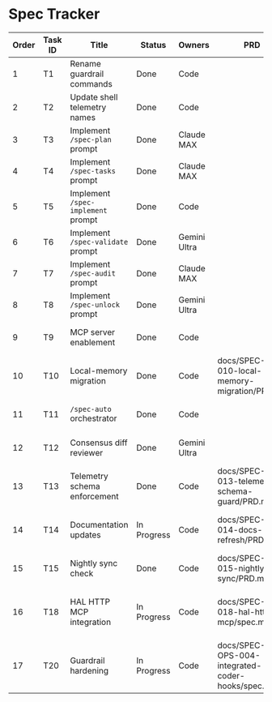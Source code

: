 # Spec Tracker

| Order | Task ID | Title | Status | Owners | PRD | Branch | PR | Last Validation | Evidence | Notes |
| --- | --- | --- | --- | --- | --- | --- | --- | --- | --- | --- |
| 1 | T1 | Rename guardrail commands | Done | Code |  |  |  |  |  | Completed during initial rollout |
| 2 | T2 | Update shell telemetry names | Done | Code |  |  |  | 2025-09-26 | docs/SPEC-OPS-004-integrated-coder-hooks/evidence/commands/20250926-024834Z-code-mcp-list.json | Renamed guardrail command to `/spec-ops-audit`, updated telemetry prefix + tests |
| 3 | T3 | Implement `/spec-plan` prompt | Done | Claude MAX |  |  |  |  |  |  |
| 4 | T4 | Implement `/spec-tasks` prompt | Done | Claude MAX |  |  |  |  |  |  |
| 5 | T5 | Implement `/spec-implement` prompt | Done | Code |  |  |  |  |  |  |
| 6 | T6 | Implement `/spec-validate` prompt | Done | Gemini Ultra |  |  |  |  |  |  |
| 7 | T7 | Implement `/spec-audit` prompt | Done | Claude MAX |  |  |  |  |  |  |
| 8 | T8 | Implement `/spec-unlock` prompt | Done | Gemini Ultra |  |  |  |  |  |  |
| 9 | T9 | MCP server enablement | Done | Code |  |  |  | 2025-09-26 | docs/SPEC-OPS-004-integrated-coder-hooks/evidence/commands/20250926-231931Z-code-mcp-list.json | Added default MCP configs (repo_search/doc_index/shell_lite/git_status/uniprof/hal) and CLI documentation. |
| 10 | T10 | Local-memory migration | Done | Code | docs/SPEC-KIT-010-local-memory-migration/PRD.md | feat/spec-auto-telemetry |  | 2025-09-28 | docs/SPEC-OPS-004-integrated-coder-hooks/evidence/commands/SPEC-KIT-010/migration_apply_20250928T1800Z.json | Dry-run/apply evidence captured; runbook committed; `cargo test -p codex-tui spec_auto` |
| 11 | T11 | `/spec-auto` orchestrator | Done | Code |  | feat/spec-auto-telemetry |  | 2025-09-26 | docs/SPEC-OPS-004-integrated-coder-hooks/evidence/commands/20250926-025004Z-codex-mcp-client-git-status.json | Wired MCP evidence lookup; `cargo test -p codex-tui spec_auto` |
| 12 | T12 | Consensus diff reviewer | Done | Gemini Ultra |  |  |  | 2025-09-27 | docs/SPEC-OPS-004-integrated-coder-hooks/evidence/consensus | `/spec-auto` halts on degraded verdicts; prompts emit model metadata; integration tests cover happy/degraded consensus. |
| 13 | T13 | Telemetry schema enforcement | Done | Code | docs/SPEC-KIT-013-telemetry-schema-guard/PRD.md | feat/spec-auto-telemetry |  | 2025-09-27 | docs/SPEC-OPS-004-integrated-coder-hooks/evidence/commands/SPEC-KIT-013/spec-plan_2025-09-27T18:35:18Z-748128599.json | Schema validators + unit tests landed; `cargo test -p codex-tui spec_auto` |
| 14 | T14 | Documentation updates | In Progress | Code | docs/SPEC-KIT-014-docs-refresh/PRD.md | feat/spec-auto-telemetry |  |  | docs/SPEC-KIT-014-docs-refresh/spec.md | 2025-09-29: Slash-commands/AGENTS/getting-started/RESTART updated with telemetry + HAL guidance; `scripts/doc-structure-validate.sh --mode=templates` added and dry-run passes |
| 15 | T15 | Nightly sync check | Done | Code | docs/SPEC-KIT-015-nightly-sync/PRD.md | feat/spec-auto-telemetry |  | 2025-09-27 | docs/SPEC-OPS-004-integrated-coder-hooks/evidence/commands/SPEC-KIT-015/nightly_sync_detect_20250927T215031Z.log | Drift detector script implemented; sample run captures missing-memory report |
| 16 | T18 | HAL HTTP MCP integration | In Progress | Code | docs/SPEC-KIT-018-hal-http-mcp/spec.md | feat/spec-auto-telemetry |  | 2025-09-29 | docs/SPEC-OPS-004-integrated-coder-hooks/evidence/commands/SPEC-KIT-018/spec-validate_2025-09-29T14:54:35Z-3088619300.json | 2025-09-29: Captured healthy/degraded HAL telemetry (`20250929-114636Z`, `20250929-114708Z`, `20250929-145435Z`) plus `hal.summary` evidence (`20250929-123303Z`/`20250929-123329Z`); templates delivered, docs/prompts sync pending review |
| 17 | T20 | Guardrail hardening | In Progress | Code | docs/SPEC-OPS-004-integrated-coder-hooks/spec.md | feat/spec-auto-telemetry |  |  | docs/SPEC-OPS-004-integrated-coder-hooks/notes/guardrail-hardening.md | 2025-09-29: Telemetry flag docs + rollout checklist drafted; `hal.summary` emitted in guardrail telemetry; CI parity dry run + validator patch next |
